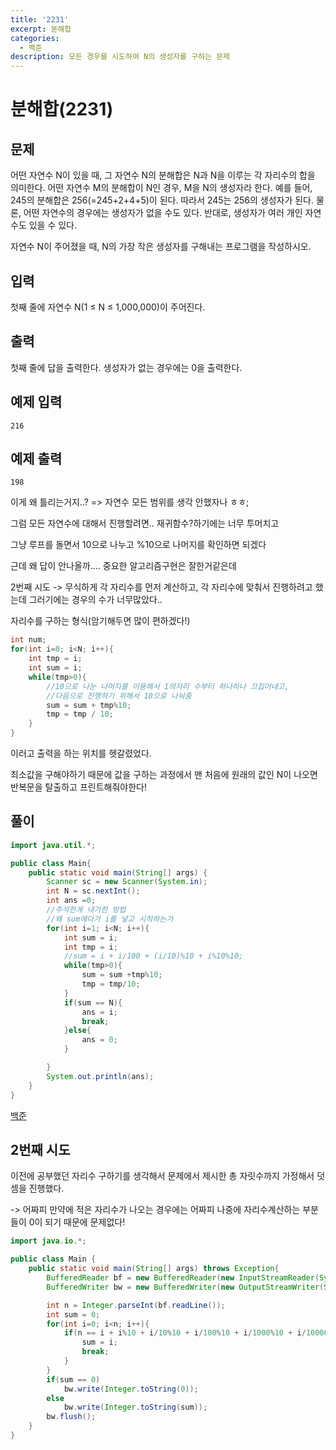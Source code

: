 ```yaml
---
title: '2231'
excerpt: 분해합
categories:
  - 백준
description: 모든 경우를 시도하여 N의 생성자를 구하는 문제
---
```


# 분해합\(2231\)

## 문제

어떤 자연수 N이 있을 때, 그 자연수 N의 분해합은 N과 N을 이루는 각 자리수의 합을 의미한다. 어떤 자연수 M의 분해합이 N인 경우, M을 N의 생성자라 한다. 예를 들어, 245의 분해합은 256\(=245+2+4+5\)이 된다. 따라서 245는 256의 생성자가 된다. 물론, 어떤 자연수의 경우에는 생성자가 없을 수도 있다. 반대로, 생성자가 여러 개인 자연수도 있을 수 있다.

자연수 N이 주어졌을 때, N의 가장 작은 생성자를 구해내는 프로그램을 작성하시오.

## 입력

첫째 줄에 자연수 N\(1 ≤ N ≤ 1,000,000\)이 주어진다.

## 출력

첫째 줄에 답을 출력한다. 생성자가 없는 경우에는 0을 출력한다.

## 예제 입력

```text
216
```

## 예제 출력

```text
198
```

이게 왜 틀리는거지..? =&gt; 자연수 모든 범위를 생각 안했자나 ㅎㅎ;

그럼 모든 자연수에 대해서 진행할려면.. 재귀함수?하기에는 너무 투머치고

그냥 루프를 돌면서 10으로 나누고 %10으로 나머지를 확인하면 되겠다

근데 왜 답이 안나올까.... 중요한 알고리즘구현은 잘한거같은데



2번째 시도 -&gt; 무식하게 각 자리수를 먼저 계산하고, 각 자리수에 맞춰서 진행하려고 했는데 그러기에는 경우의 수가 너무많았다..

자리수를 구하는 형식\(암기해두면 많이 편하겠다!\)

```java
int num;
for(int i=0; i<N; i++){
    int tmp = i;
    int sum = i;
    while(tmp>0){
        //10으로 나눈 나머지를 이용해서 1의자리 수부터 하나하나 끄집어내고, 
        //다음으로 진행하기 위해서 10으로 나눠줌
        sum = sum + tmp%10;
        tmp = tmp / 10;
    }
}

```

이러고 출력을 하는 위치를 헷갈렸었다.

최소값을 구해야하기 때문에 값을 구하는 과정에서 맨 처음에 원래의 값인 N이 나오면 반복문을 탈출하고 프린트해줘야한다!

## 풀이

```java
import java.util.*;

public class Main{
    public static void main(String[] args) {
        Scanner sc = new Scanner(System.in);
        int N = sc.nextInt();
        int ans =0;
        //주석한게 내가한 방법
        //왜 sum에다가 i를 넣고 시작하는가
        for(int i=1; i<N; i++){
            int sum = i;
            int tmp = i;
            //sum = i + i/100 + (i/10)%10 + i%10%10;
            while(tmp>0){
                sum = sum +tmp%10;
                tmp = tmp/10;
            }
            if(sum == N){
                ans = i;
                break;
            }else{
                ans = 0;
            }

        }
        System.out.println(ans);
    }
}
```

[백준](https://www.acmicpc.net/problem/2231)



## 2번째 시도

이전에 공부했던 자리수 구하기를 생각해서 문제에서 제시한 총 자릿수까지 가정해서 덧셈을 진행했다.

-&gt; 어짜피 만약에 적은 자리수가 나오는 경우에는 어짜피 나중에 자리수계산하는 부분들이 0이 되기 때문에 문제없다!

```java
import java.io.*;

public class Main {
    public static void main(String[] args) throws Exception{
        BufferedReader bf = new BufferedReader(new InputStreamReader(System.in));
        BufferedWriter bw = new BufferedWriter(new OutputStreamWriter(System.out));

        int n = Integer.parseInt(bf.readLine());
        int sum = 0;
        for(int i=0; i<n; i++){
            if(n == i + i%10 + i/10%10 + i/100%10 + i/1000%10 + i/10000%10 + i/100000%10 + i/1000000%10){
                sum = i;
                break;
            }
        }
        if(sum == 0)
            bw.write(Integer.toString(0));
        else
            bw.write(Integer.toString(sum));
        bw.flush();
    }
}
```

 



